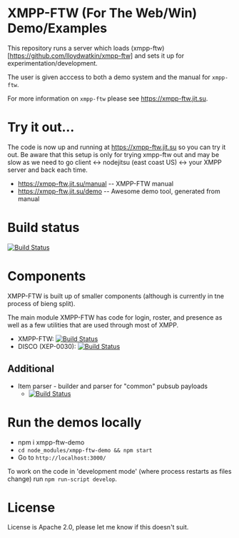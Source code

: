 # XMPP-FTW (For The Web/Win) Demo/Examples

This repository runs a server which loads (xmpp-ftw)[https://github.com/lloydwatkin/xmpp-ftw] and sets it up for experimentation/development.

The user is given acccess to both a demo system and the manual for `xmpp-ftw`.

For more information on `xmpp-ftw` please see https://xmpp-ftw.jit.su.

# Try it out...

The code is now up and running at https://xmpp-ftw.jit.su so you can try it out. Be aware that this 
setup is only for trying xmpp-ftw out and may be slow as we need to go client ↔ nodejitsu (east coast US) ↔  your XMPP server and back each time.

* https://xmpp-ftw.jit.su/manual -- XMPP-FTW manual
* https://xmpp-ftw.jit.su/demo -- Awesome demo tool, generated from manual

# Build status

[![Build Status](https://secure.travis-ci.org/lloydwatkin/xmpp-ftw-demo.png)](http://travis-ci.org/lloydwatkin/xmpp-ftw-demo)

# Components

XMPP-FTW is built up of smaller components (although is currently in tne process of bieng split).

The main module XMPP-FTW has code for login, roster, and presence as well as a few utilities that are used through most of XMPP.

* XMPP-FTW: [![Build Status](https://secure.travis-ci.org/lloydwatkin/xmpp-ftw.png)](http://travis-ci.org/lloydwatkin/xmpp-ftw)
* DISCO (XEP-0030): [![Build Status](https://secure.travis-ci.org/lloydwatkin/xmpp-ftw-disco.png)](http://travis-ci.org/lloydwatkin/xmpp-ftw-disco)

## Additional

* Item parser - builder and parser for "common" pubsub payloads
  * [![Build Status](https://secure.travis-ci.org/lloydwatkin/xmpp-ftw-item-parser.png)](http://travis-ci.org/lloydwatkin/xmpp-ftw-item-parser)

# Run the demos locally

* npm i xmpp-ftw-demo
* `cd node_modules/xmpp-ftw-demo && npm start`
* Go to `http://localhost:3000/`

To work on the code in 'development mode' (where process restarts as files change) run `npm run-script develop`.

# License

License is Apache 2.0, please let me know if this doesn't suit.
